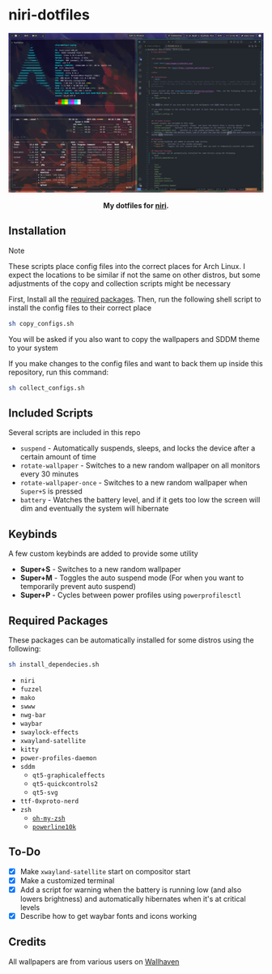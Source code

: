 # niri-dotfiles


<div align="center">

  ![alt text](repo/images/screenshot.png)

  **My dotfiles for [niri](https://github.com/YaLTeR/niri).**

</div>

## Installation
> [!NOTE]
> These scripts place config files into the correct places for Arch Linux. I expect the locations to be similar if not the same on other distros, but some adjustments of the copy and collection scripts might be necessary

First, Install all the [required packages](#required-packages). Then, run the following shell script to install the config files to their correct place
```bash
sh copy_configs.sh
```

You will be asked if you also want to copy the wallpapers and SDDM theme to your system

If you make changes to the config files and want to back them up inside this repository, run this command:
```bash
sh collect_configs.sh
```

## Included Scripts
Several scripts are included in this repo
- `suspend` - Automatically suspends, sleeps, and locks the device after a certain amount of time
- `rotate-wallpaper` - Switches to a new random wallpaper on all monitors every 30 minutes
- `rotate-wallpaper-once` - Switches to a new random wallpaper when `Super+S` is pressed
- `battery` - Watches the battery level, and if it gets too low the screen will dim and eventually the system will hibernate

## Keybinds
A few custom keybinds are added to provide some utility
- **Super+S** - Switches to a new random wallpaper
- **Super+M** - Toggles the auto suspend mode (For when you want to temporarily prevent auto suspend)
- **Super+P** - Cycles between power profiles using `powerprofilesctl`

## Required Packages
These packages can be automatically installed for some distros using the following:
```bash
sh install_dependecies.sh
```

- `niri`
- `fuzzel`
- `mako`
- `swww`
- `nwg-bar`
- `waybar`
- `swaylock-effects`
- `xwayland-satellite`
- `kitty`
- `power-profiles-daemon`
- `sddm`
  - `qt5‑graphicaleffects`
  - `qt5‑quickcontrols2`
  - `qt5‑svg`
- `ttf-0xproto-nerd`
- `zsh`
  - [`oh-my-zsh`](https://github.com/ohmyzsh/ohmyzsh#basic-installation)
  - [`powerline10k`](https://github.com/romkatv/powerlevel10k#oh-my-zsh)

## To-Do
- [x] Make `xwayland-satellite` start on compositor start
- [x] Make a customized terminal
- [x] Add a script for warning when the battery is running low (and also lowers brightness) and automatically hibernates when it's at critical levels
- [x] Describe how to get waybar fonts and icons working

## Credits
All wallpapers are from various users on [Wallhaven](https://wallhaven.cc)